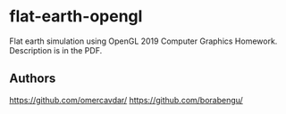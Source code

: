 # flat-earth-opengl
Flat earth simulation using OpenGL
2019 Computer Graphics Homework. Description is in the PDF.

## Authors
https://github.com/omercavdar/
https://github.com/borabengu/

